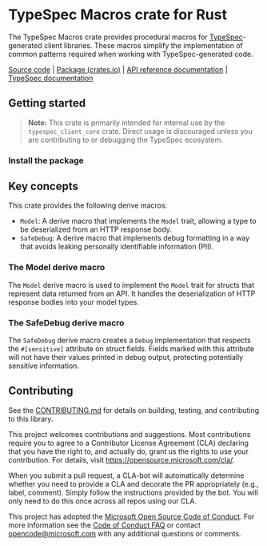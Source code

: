 # TypeSpec Macros crate for Rust

The TypeSpec Macros crate provides procedural macros for [TypeSpec](https://typespec.io)-generated client libraries. These macros simplify the implementation of common patterns required when working with TypeSpec-generated code.

[Source code] | [Package (crates.io)] | [API reference documentation] | [TypeSpec documentation]

## Getting started

> **Note:** This crate is primarily intended for internal use by the `typespec_client_core` crate. Direct usage is discouraged unless you are contributing to or debugging the TypeSpec ecosystem.

### Install the package

## Key concepts

This crate provides the following derive macros:

- `Model`: A derive macro that implements the `Model` trait, allowing a type to be deserialized from an HTTP response body.
- `SafeDebug`: A derive macro that implements debug formatting in a way that avoids leaking personally identifiable information (PII).

### The Model derive macro

The `Model` derive macro is used to implement the `Model` trait for structs that represent data returned from an API. It handles the deserialization of HTTP response bodies into your model types.

### The SafeDebug derive macro

The `SafeDebug` derive macro creates a `Debug` implementation that respects the `#[sensitive]` attribute on struct fields. Fields marked with this attribute will not have their values printed in debug output, protecting potentially sensitive information.

## Contributing

See the [CONTRIBUTING.md] for details on building, testing, and contributing to this library.

This project welcomes contributions and suggestions. Most contributions require you to agree to a Contributor License Agreement (CLA) declaring that you have the right to, and actually do, grant us the rights to use your contribution. For details, visit <https://opensource.microsoft.com/cla/>.

When you submit a pull request, a CLA-bot will automatically determine whether you need to provide a CLA and decorate the PR appropriately (e.g., label, comment). Simply follow the instructions provided by the bot. You will only need to do this once across all repos using our CLA.

This project has adopted the [Microsoft Open Source Code of Conduct]. For more information see the [Code of Conduct FAQ] or contact <opencode@microsoft.com> with any additional questions or comments.

[Source code]: https://github.com/Azure/azure-sdk-for-rust/tree/main/sdk/typespec/typespec_macros/src
[Package (crates.io)]: https://crates.io/crates/typespec_macros
[API reference documentation]: https://docs.rs/typespec_macros
[TypeSpec documentation]: https://typespec.io/
[CONTRIBUTING.md]: https://github.com/Azure/azure-sdk-for-rust/blob/main/CONTRIBUTING.md
[Microsoft Open Source Code of Conduct]: https://opensource.microsoft.com/codeofconduct/
[Code of Conduct FAQ]: https://opensource.microsoft.com/codeofconduct/faq/
